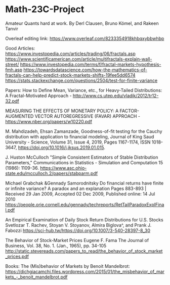 # Math-23C-Project
Amateur Quants hard at work. By Derl Clausen, Bruno Kömel, and Rakeen Tanvir


Overleaf editing link: https://www.overleaf.com/8233354918khbqxybbwhbp

Good Articles:
https://www.investopedia.com/articles/trading/06/fractals.asp
https://www.scientificamerican.com/article/multifractals-explain-wall-street/
https://www.investopedia.com/terms/f/fractal-markets-hypothesis-fmh.asp
https://towardsdatascience.com/how-the-mathematics-of-fractals-can-help-predict-stock-markets-shifts-19fee5dd6574
https://stats.stackexchange.com/questions/2504/test-for-finite-variance


Papers:
How to Define Mean, Variance, etc., for
Heavy-Tailed Distributions: A Fractal-Motivated
Approach - http://www.cs.utep.edu/vladik/2012/tr12-32.pdf

MEASURING THE EFFECTS OF MONETARY POLICY:
A FACTOR-AUGMENTED VECTOR
AUTOREGRESSIVE (FAVAR) APPROACH - https://www.nber.org/papers/w10220.pdf

M. Mahdizadeh, Ehsan Zamanzade,
Goodness-of-fit testing for the Cauchy distribution with application to financial modeling,
Journal of King Saud University - Science,
Volume 31, Issue 4,
2019,
Pages 1167-1174,
ISSN 1018-3647,
https://doi.org/10.1016/j.jksus.2019.01.015.

J. Huston McCulloch
"Simple Consistent Estimators of Stable Distribution Parameters," Communications in Statistics - Simulation and Computation 15 (1986): 1109-36.
https://www.asc.ohio-state.edu/mcculloch.2/papers/stabparm.pdf

Michael Grabchak &Gennady Samorodnitsky
Do financial returns have finite or infinite variance? A paradox and an explanation
Pages 883-893 | Received 29 Jan 2009, Accepted 02 Dec 2009, Published online: 14 Jul 2010
https://people.orie.cornell.edu/gennady/techreports/RetTailParadoxExplFinal.pdf

An Empirical Examination of Daily Stock
Return Distributions for U.S. Stocks
Svetlozar T. Rachev, Stoyan V. Stoyanov, Almira Biglova^, and
Prank J. Fabozzi
https://sci-hub.tw/https://doi.org/10.1007/3-540-28397-8_30

The Behavior of Stock-Market Prices
Eugene F. Fama
The Journal of Business, Vol. 38, No. 1. (Jan., 1965), pp. 34-105
http://static.stevereads.com/papers_to_read/the_behavior_of_stock_market_prices.pdf

Books:
The (Mis)behavior of Markets by Benoit Mandelbrot:
https://dichgiacamchi.files.wordpress.com/2015/01/the_misbehavior_of_markets_-_benoit_mandelbrot.pdf
